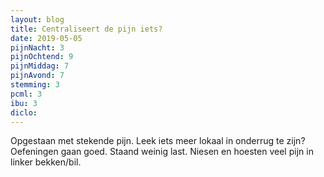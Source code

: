 ```yaml
---
layout: blog
title: Centraliseert de pijn iets?
date: 2019-05-05
pijnNacht: 3
pijnOchtend: 9
pijnMiddag: 7
pijnAvond: 7
stemming: 3
pcml: 3
ibu: 3
diclo: 
---
```


Opgestaan met stekende pijn. Leek iets meer lokaal in onderrug te zijn? Oefeningen gaan goed. Staand weinig last. Niesen en hoesten veel pijn in linker bekken/bil.

